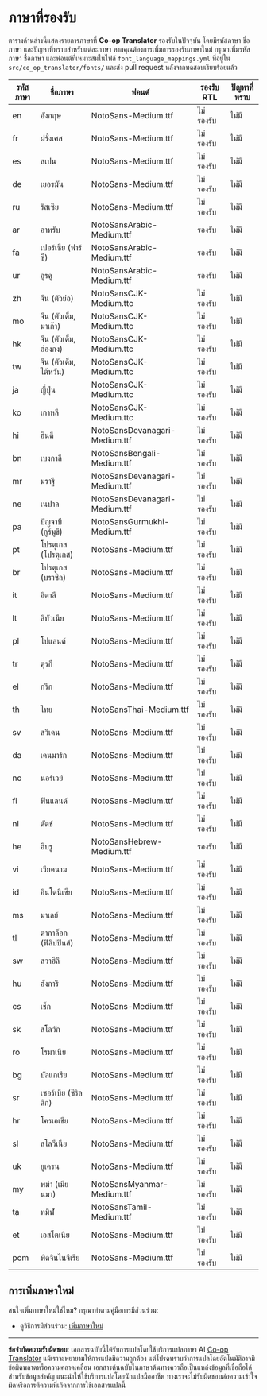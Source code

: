 <!--
CO_OP_TRANSLATOR_METADATA:
{
  "original_hash": "40660d83d2792201cad4aec9fdf25a29",
  "translation_date": "2025-10-22T13:50:44+00:00",
  "source_file": "getting_started/supported-languages.md",
  "language_code": "th"
}
-->
# ภาษาที่รองรับ

ตารางด้านล่างนี้แสดงรายการภาษาที่ **Co-op Translator** รองรับในปัจจุบัน โดยมีรหัสภาษา ชื่อภาษา และปัญหาที่ทราบสำหรับแต่ละภาษา หากคุณต้องการเพิ่มการรองรับภาษาใหม่ กรุณาเพิ่มรหัสภาษา ชื่อภาษา และฟอนต์ที่เหมาะสมในไฟล์ `font_language_mappings.yml` ที่อยู่ใน `src/co_op_translator/fonts/` และส่ง pull request หลังจากทดสอบเรียบร้อยแล้ว

| รหัสภาษา     | ชื่อภาษา                  | ฟอนต์                              | รองรับ RTL | ปัญหาที่ทราบ |
|--------------|---------------------------|-------------------------------------|------------|--------------|
| en           | อังกฤษ                    | NotoSans-Medium.ttf                 | ไม่รองรับ  | ไม่มี         |
| fr           | ฝรั่งเศส                  | NotoSans-Medium.ttf                 | ไม่รองรับ  | ไม่มี         |
| es           | สเปน                      | NotoSans-Medium.ttf                 | ไม่รองรับ  | ไม่มี         |
| de           | เยอรมัน                   | NotoSans-Medium.ttf                 | ไม่รองรับ  | ไม่มี         |
| ru           | รัสเซีย                   | NotoSans-Medium.ttf                 | ไม่รองรับ  | ไม่มี         |
| ar           | อาหรับ                    | NotoSansArabic-Medium.ttf           | รองรับ     | ไม่มี         |
| fa           | เปอร์เซีย (ฟาร์ซี)        | NotoSansArabic-Medium.ttf           | รองรับ     | ไม่มี         |
| ur           | อูรดู                      | NotoSansArabic-Medium.ttf           | รองรับ     | ไม่มี         |
| zh           | จีน (ตัวย่อ)              | NotoSansCJK-Medium.ttc              | ไม่รองรับ  | ไม่มี         |
| mo           | จีน (ตัวเต็ม, มาเก๊า)     | NotoSansCJK-Medium.ttc              | ไม่รองรับ  | ไม่มี         |
| hk           | จีน (ตัวเต็ม, ฮ่องกง)     | NotoSansCJK-Medium.ttc              | ไม่รองรับ  | ไม่มี         |
| tw           | จีน (ตัวเต็ม, ไต้หวัน)    | NotoSansCJK-Medium.ttc              | ไม่รองรับ  | ไม่มี         |
| ja           | ญี่ปุ่น                    | NotoSansCJK-Medium.ttc              | ไม่รองรับ  | ไม่มี         |
| ko           | เกาหลี                     | NotoSansCJK-Medium.ttc              | ไม่รองรับ  | ไม่มี         |
| hi           | ฮินดี                      | NotoSansDevanagari-Medium.ttf       | ไม่รองรับ  | ไม่มี         |
| bn           | เบงกาลี                    | NotoSansBengali-Medium.ttf          | ไม่รองรับ  | ไม่มี         |
| mr           | มราฐี                      | NotoSansDevanagari-Medium.ttf       | ไม่รองรับ  | ไม่มี         |
| ne           | เนปาล                      | NotoSansDevanagari-Medium.ttf       | ไม่รองรับ  | ไม่มี         |
| pa           | ปัญจาบี (กูร์มูขี)         | NotoSansGurmukhi-Medium.ttf         | ไม่รองรับ  | ไม่มี         |
| pt           | โปรตุเกส (โปรตุเกส)        | NotoSans-Medium.ttf                 | ไม่รองรับ  | ไม่มี         |
| br           | โปรตุเกส (บราซิล)         | NotoSans-Medium.ttf                 | ไม่รองรับ  | ไม่มี         |
| it           | อิตาลี                     | NotoSans-Medium.ttf                 | ไม่รองรับ  | ไม่มี         |
| lt           | ลิทัวเนีย                  | NotoSans-Medium.ttf                 | ไม่รองรับ  | ไม่มี         |
| pl           | โปแลนด์                    | NotoSans-Medium.ttf                 | ไม่รองรับ  | ไม่มี         |
| tr           | ตุรกี                      | NotoSans-Medium.ttf                 | ไม่รองรับ  | ไม่มี         |
| el           | กรีก                       | NotoSans-Medium.ttf                 | ไม่รองรับ  | ไม่มี         |
| th           | ไทย                        | NotoSansThai-Medium.ttf             | ไม่รองรับ  | ไม่มี         |
| sv           | สวีเดน                     | NotoSans-Medium.ttf                 | ไม่รองรับ  | ไม่มี         |
| da           | เดนมาร์ก                   | NotoSans-Medium.ttf                 | ไม่รองรับ  | ไม่มี         |
| no           | นอร์เวย์                   | NotoSans-Medium.ttf                 | ไม่รองรับ  | ไม่มี         |
| fi           | ฟินแลนด์                   | NotoSans-Medium.ttf                 | ไม่รองรับ  | ไม่มี         |
| nl           | ดัตช์                      | NotoSans-Medium.ttf                 | ไม่รองรับ  | ไม่มี         |
| he           | ฮิบรู                      | NotoSansHebrew-Medium.ttf           | รองรับ     | ไม่มี         |
| vi           | เวียดนาม                   | NotoSans-Medium.ttf                 | ไม่รองรับ  | ไม่มี         |
| id           | อินโดนีเซีย                | NotoSans-Medium.ttf                 | ไม่รองรับ  | ไม่มี         |
| ms           | มาเลย์                     | NotoSans-Medium.ttf                 | ไม่รองรับ  | ไม่มี         |
| tl           | ตากาล็อก (ฟิลิปปินส์)     | NotoSans-Medium.ttf                 | ไม่รองรับ  | ไม่มี         |
| sw           | สวาฮีลี                    | NotoSans-Medium.ttf                 | ไม่รองรับ  | ไม่มี         |
| hu           | ฮังการี                    | NotoSans-Medium.ttf                 | ไม่รองรับ  | ไม่มี         |
| cs           | เช็ก                       | NotoSans-Medium.ttf                 | ไม่รองรับ  | ไม่มี         |
| sk           | สโลวัก                     | NotoSans-Medium.ttf                 | ไม่รองรับ  | ไม่มี         |
| ro           | โรมาเนีย                   | NotoSans-Medium.ttf                 | ไม่รองรับ  | ไม่มี         |
| bg           | บัลแกเรีย                  | NotoSans-Medium.ttf                 | ไม่รองรับ  | ไม่มี         |
| sr           | เซอร์เบีย (ซีริลลิก)      | NotoSans-Medium.ttf                 | ไม่รองรับ  | ไม่มี         |
| hr           | โครเอเชีย                  | NotoSans-Medium.ttf                 | ไม่รองรับ  | ไม่มี         |
| sl           | สโลวีเนีย                  | NotoSans-Medium.ttf                 | ไม่รองรับ  | ไม่มี         |
| uk           | ยูเครน                     | NotoSans-Medium.ttf                 | ไม่รองรับ  | ไม่มี         |
| my           | พม่า (เมียนมา)             | NotoSansMyanmar-Medium.ttf          | ไม่รองรับ  | ไม่มี         |
| ta           | ทมิฬ                       | NotoSansTamil-Medium.ttf            | ไม่รองรับ  | ไม่มี         |
| et           | เอสโตเนีย                  | NotoSans-Medium.ttf                 | ไม่รองรับ  | ไม่มี         |
| pcm          | พิดจินไนจีเรีย             | NotoSans-Medium.ttf                 | ไม่รองรับ  | ไม่มี         |

## การเพิ่มภาษาใหม่

สนใจเพิ่มภาษาใหม่ใช่ไหม? กรุณาทำตามคู่มือการมีส่วนร่วม:

- ดูวิธีการมีส่วนร่วม: <a href="../CONTRIBUTING.md#contribute-a-new-language">เพิ่มภาษาใหม่</a>

---

**ข้อจำกัดความรับผิดชอบ**:
เอกสารฉบับนี้ได้รับการแปลโดยใช้บริการแปลภาษา AI [Co-op Translator](https://github.com/Azure/co-op-translator) แม้เราจะพยายามให้การแปลมีความถูกต้อง แต่โปรดทราบว่าการแปลโดยอัตโนมัติอาจมีข้อผิดพลาดหรือความคลาดเคลื่อน เอกสารต้นฉบับในภาษาต้นทางควรถือเป็นแหล่งข้อมูลที่เชื่อถือได้ สำหรับข้อมูลสำคัญ แนะนำให้ใช้บริการแปลโดยนักแปลมืออาชีพ ทางเราจะไม่รับผิดชอบต่อความเข้าใจผิดหรือการตีความที่เกิดจากการใช้เอกสารแปลนี้